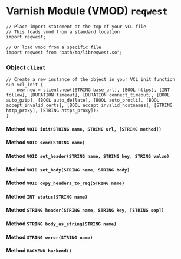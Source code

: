 <!--

   !!!!!!  WARNING: DO NOT EDIT THIS FILE!

   This file was generated from the Varnish VMOD source code.
   It will be automatically updated on each build.

-->
# Varnish Module (VMOD) `reqwest`

```vcl
// Place import statement at the top of your VCL file
// This loads vmod from a standard location
import reqwest;

// Or load vmod from a specific file
import reqwest from "path/to/libreqwest.so";
```

### Object `client`

```vcl
// Create a new instance of the object in your VCL init function
sub vcl_init {
    new new = client.new([STRING base_url], [BOOL https], [INT follow], [DURATION timeout], [DURATION connect_timeout], [BOOL auto_gzip], [BOOL auto_deflate], [BOOL auto_brotli], [BOOL accept_invalid_certs], [BOOL accept_invalid_hostnames], [STRING http_proxy], [STRING https_proxy]);
}
```

#### Method `VOID init(STRING name, STRING url, [STRING method])`

#### Method `VOID send(STRING name)`

#### Method `VOID set_header(STRING name, STRING key, STRING value)`

#### Method `VOID set_body(STRING name, STRING body)`

#### Method `VOID copy_headers_to_req(STRING name)`

#### Method `INT status(STRING name)`

#### Method `STRING header(STRING name, STRING key, [STRING sep])`

#### Method `STRING body_as_string(STRING name)`

#### Method `STRING error(STRING name)`

#### Method `BACKEND backend()`
